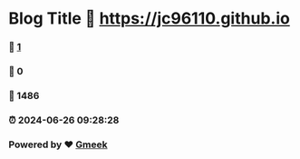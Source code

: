 # Blog Title :link: https://jc96110.github.io 
### :page_facing_up: [1](https://jc96110.github.io/tag.html) 
### :speech_balloon: 0 
### :hibiscus: 1486 
### :alarm_clock: 2024-06-26 09:28:28 
### Powered by :heart: [Gmeek](https://github.com/Meekdai/Gmeek)
